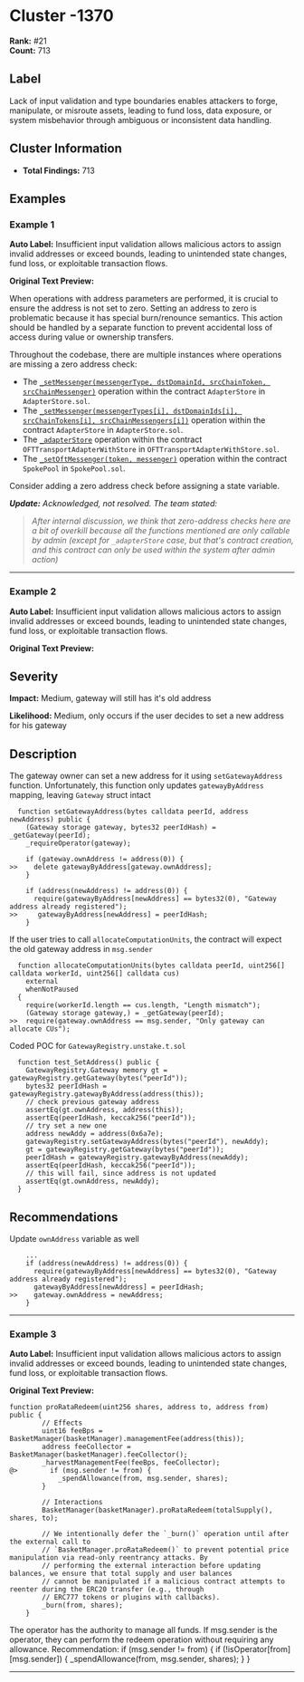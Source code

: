 # Cluster -1370

**Rank:** #21  
**Count:** 713  

## Label
Lack of input validation and type boundaries enables attackers to forge, manipulate, or misroute assets, leading to fund loss, data exposure, or system misbehavior through ambiguous or inconsistent data handling.

## Cluster Information
- **Total Findings:** 713

## Examples

### Example 1

**Auto Label:** Insufficient input validation allows malicious actors to assign invalid addresses or exceed bounds, leading to unintended state changes, fund loss, or exploitable transaction flows.  

**Original Text Preview:**

When operations with address parameters are performed, it is crucial to ensure the address is not set to zero. Setting an address to zero is problematic because it has special burn/renounce semantics. This action should be handled by a separate function to prevent accidental loss of access during value or ownership transfers.

Throughout the codebase, there are multiple instances where operations are missing a zero address check:

* The [`_setMessenger(messengerType, dstDomainId, srcChainToken, srcChainMessenger)`](https://github.com/across-protocol/contracts/blob/c5d7541037d19053ce2106583b1b711037483038/contracts/AdapterStore.sol#L34) operation within the contract `AdapterStore` in `AdapterStore.sol`.
* The [`_setMessenger(messengerTypes[i], dstDomainIds[i], srcChainTokens[i], srcChainMessengers[i])`](https://github.com/across-protocol/contracts/blob/c5d7541037d19053ce2106583b1b711037483038/contracts/AdapterStore.sol#L52) operation within the contract `AdapterStore` in `AdapterStore.sol`.
* The [`_adapterStore`](https://github.com/across-protocol/contracts/blob/c5d7541037d19053ce2106583b1b711037483038/contracts/libraries/OFTTransportAdapterWithStore.sol#L17) operation within the contract `OFTTransportAdapterWithStore` in `OFTTransportAdapterWithStore.sol`.
* The [`_setOftMessenger(token, messenger)`](https://github.com/across-protocol/contracts/blob/c5d7541037d19053ce2106583b1b711037483038/contracts/SpokePool.sol#L363) operation within the contract `SpokePool` in `SpokePool.sol`.

Consider adding a zero address check before assigning a state variable.

***Update:** Acknowledged, not resolved. The team stated:*

> *After internal discussion, we think that zero-address checks here are a bit of overkill because all the functions mentioned are only callable by admin (except for `_adapterStore` case, but that's contract creation, and this contract can only be used within the system after admin action)*

---
### Example 2

**Auto Label:** Insufficient input validation allows malicious actors to assign invalid addresses or exceed bounds, leading to unintended state changes, fund loss, or exploitable transaction flows.  

**Original Text Preview:**

## Severity

**Impact:** Medium, gateway will still has it's old address

**Likelihood:** Medium, only occurs if the user decides to set a new address for his gateway

## Description

The gateway owner can set a new address for it using `setGatewayAddress` function. Unfortunately, this function only updates `gatewayByAddress` mapping, leaving `Gateway` struct intact

```solidity
  function setGatewayAddress(bytes calldata peerId, address newAddress) public {
    (Gateway storage gateway, bytes32 peerIdHash) = _getGateway(peerId);
    _requireOperator(gateway);

    if (gateway.ownAddress != address(0)) {
>>    delete gatewayByAddress[gateway.ownAddress];
    }

    if (address(newAddress) != address(0)) {
      require(gatewayByAddress[newAddress] == bytes32(0), "Gateway address already registered");
>>     gatewayByAddress[newAddress] = peerIdHash;
    }
```

If the user tries to call `allocateComputationUnits`, the contract will expect the old gateway address in `msg.sender`

```solidity
  function allocateComputationUnits(bytes calldata peerId, uint256[] calldata workerId, uint256[] calldata cus)
    external
    whenNotPaused
  {
    require(workerId.length == cus.length, "Length mismatch");
    (Gateway storage gateway,) = _getGateway(peerId);
>>  require(gateway.ownAddress == msg.sender, "Only gateway can allocate CUs");
```

Coded POC for `GatewayRegistry.unstake.t.sol`

```solidity
  function test_SetAddress() public {
    GatewayRegistry.Gateway memory gt = gatewayRegistry.getGateway(bytes("peerId"));
    bytes32 peerIdHash = gatewayRegistry.gatewayByAddress(address(this));
    // check previous gateway address
    assertEq(gt.ownAddress, address(this));
    assertEq(peerIdHash, keccak256("peerId"));
    // try set a new one
    address newAddy = address(0x6a7e);
    gatewayRegistry.setGatewayAddress(bytes("peerId"), newAddy);
    gt = gatewayRegistry.getGateway(bytes("peerId"));
    peerIdHash = gatewayRegistry.gatewayByAddress(newAddy);
    assertEq(peerIdHash, keccak256("peerId"));
    // this will fail, since address is not updated
    assertEq(gt.ownAddress, newAddy);
  }
```

## Recommendations

Update `ownAddress` variable as well

```solidity
    ...
    if (address(newAddress) != address(0)) {
      require(gatewayByAddress[newAddress] == bytes32(0), "Gateway address already registered");
      gatewayByAddress[newAddress] = peerIdHash;
>>    gateway.ownAddress = newAddress;
    }
```

---
### Example 3

**Auto Label:** Insufficient input validation allows malicious actors to assign invalid addresses or exceed bounds, leading to unintended state changes, fund loss, or exploitable transaction flows.  

**Original Text Preview:**

```solidity
function proRataRedeem(uint256 shares, address to, address from) public {
        // Effects
        uint16 feeBps = BasketManager(basketManager).managementFee(address(this));
        address feeCollector = BasketManager(basketManager).feeCollector();
        _harvestManagementFee(feeBps, feeCollector);
@>        if (msg.sender != from) {
            _spendAllowance(from, msg.sender, shares);
        }

        // Interactions
        BasketManager(basketManager).proRataRedeem(totalSupply(), shares, to);

        // We intentionally defer the `_burn()` operation until after the external call to
        // `BasketManager.proRataRedeem()` to prevent potential price manipulation via read-only reentrancy attacks. By
        // performing the external interaction before updating balances, we ensure that total supply and user balances
        // cannot be manipulated if a malicious contract attempts to reenter during the ERC20 transfer (e.g., through
        // ERC777 tokens or plugins with callbacks).
        _burn(from, shares);
    }
```

The operator has the authority to manage all funds. If msg.sender is the operator, they can perform the redeem operation without requiring any allowance.
Recommendation:
if (msg.sender != from) {
if (!isOperator[from][msg.sender]) {
\_spendAllowance(from, msg.sender, shares);
}
}

---

